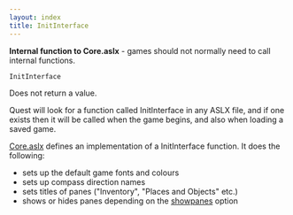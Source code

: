```yaml
---
layout: index
title: InitInterface
---
```


<b>Internal function to Core.aslx</b> - games should not normally need to call internal functions.

    InitInterface

Does not return a value.

Quest will look for a function called InitInterface in any ASLX file, and if one exists then it will be called when the game begins, and also when loading a saved game.

[Core.aslx](../../..//core.aslx.html) defines an implementation of a InitInterface function. It does the following:

-   sets up the default game fonts and colours
-   sets up compass direction names
-   sets titles of panes ("Inventory", "Places and Objects" etc.)
-   shows or hides panes depending on the [showpanes](../../../attributes/showpanes.html) option


